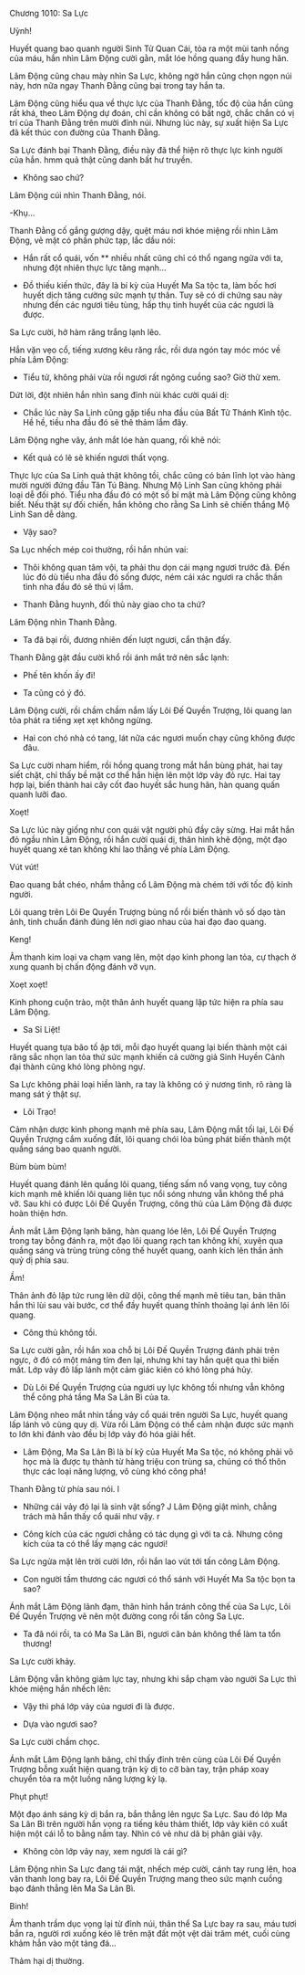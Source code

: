 




Chương 1010: Sa Lực


Uỳnh!

Huyết quang bao quanh người Sinh Tử Quan Cái, tỏa ra một mùi tanh nồng của máu, hắn nhìn Lâm Động cười gằn, mắt lóe hồng quang đầy hung hãn.

Lâm Động cũng chau mày nhìn Sa Lực, không ngờ hắn cũng chọn ngọn núi này, hơn nữa ngay Thanh Đằng cũng bại trong tay hắn ta.

Lâm Động cũng hiểu qua về thực lực của Thanh Đằng, tốc độ của hắn cũng rất khá, theo Lâm Động dự đoán, chỉ cần không có bất ngờ, chắc chắn có vị trí của Thanh Đằng trên mười đỉnh núi. Nhưng lúc này, sự xuất hiện Sa Lực đã kết thúc con đường của Thanh Đằng.

Sa Lực đánh bại Thanh Đằng, điều này đã thể hiện rõ thực lực kinh người của hắn. hmm quả thật cũng danh bất hư truyền.

- Không sao chứ?

Lâm Động cúi nhìn Thanh Đằng, nói.

-Khụ...

Thanh Đằng cố gắng gượng dậy, quệt máu nơi khóe miệng rồi nhìn Lâm Động, vẻ mặt có phần phức tạp, lắc dầu nói:

- Hắn rất cổ quái, vốn ** nhiều nhất cũng chỉ có thổ ngang ngửa với ta, nhưng đột nhiên thực lực tăng mạnh...

- Đồ thiếu kiến thức, đây là bí kỳ của Huyết Ma Sa tộc ta, làm bốc hơi huyết dịch tăng cường sức mạnh tự thân. Tuy sẽ có di chứng sau này nhưng đến các ngươi tiêu tùng, hấp thụ tinh huyết của các ngươi là được.

Sa Lực cười, hở hàm răng trắng lạnh lẽo.

Hắn vặn vẹo cổ, tiếng xương kêu răng rắc, rồi dưa ngón tay móc móc về phía Lâm Động:

- Tiểu tử, không phải vừa rồi ngươi rất ngông cuồng sao? Giờ thử xem.

Dứt lời, đột nhiên hắn nhìn sang đỉnh núi khác cười quái dị:

- Chắc lúc này Sa Linh cũng gặp tiểu nha đầu của Bất Tử Thánh Kình tộc. Hề hề, tiều nha đầu đó sẽ thê thảm lắm đây.

Lâm Động nghe vây, ánh mắt lóe hàn quang, rối khẽ nói:

- Kết quả có lẽ sẽ khiến ngươi thất vọng.

Thực lực của Sa Linh quả thật không tồi, chắc cũng có bản lĩnh lọt vào hàng mười người đứng đầu Tân Tú Bàng. Nhưng Mộ Linh San cũng không phải loại dễ đối phó. Tiểu nha đầu đó có một số bí mật mà Lâm Động cũng không biết. Nếu thật sự đối chiến, hắn không cho rằng Sa Linh sẽ chiến thắng Mộ Linh San dễ dàng.

- Vậy sao?

Sa Lục nhếch mép coi thường, rồi hắn nhún vai:

- Thôi không quan tâm vội, ta phải thu dọn cái mạng ngươi trước đã. Đến lúc đó dù tiểu nha đầu đó sống được, ném cái xác ngươi ra chắc thần tình nha đầu đó sẽ thú vị lắm.

- Thanh Đằng huynh, đối thủ này giao cho ta chứ?

Lâm Động nhìn Thanh Đằng.

- Ta đã bại rồi, đương nhiên đến lượt ngươi, cẩn thận đấy.

Thanh Đằng gật đầu cười khổ rồi ánh mắt trở nên sắc lạnh:

- Phế tên khốn ấy đi!

- Ta cũng có ý đó.

Lâm Động cười, rồi chầm chầm nắm lấy Lôi Đế Quyền Trượng, lôi quang lan tỏa phát ra tiếng xẹt xẹt không ngừng.

- Hai con chó nhà có tang, lát nữa các ngươi muốn chạy cũng không được đâu.

Sa Lực cười nham hiểm, rồi hồng quang trong mắt hắn bùng phát, hai tay siết chặt, chỉ thấy bề mặt cơ thể hắn hiện lên một lớp vảy đỏ rực. Hai tay hợp lại, biến thành hai cây cốt đao huyết sắc hung hãn, hàn quang quấn quanh lưỡi đao.

Xoẹt!

Sa Lực lúc này giống như con quái vật người phủ đầy cây sừng. Hai mắt hắn đỏ ngầu nhìn Lâm Động, rồi hắn cười quái dị, thân hình khẽ động, một đạo huyết quang xé tan không khí lao thẳng về phía Lâm Động.

Vút vút!

Đao quang bắt chéo, nhắm thẳng cổ Lâm Động mà chém tới với tốc độ kinh người.

Lôi quang trên Lôi Đe Quyền Trượng bùng nổ rồi biến thành vô số dạo tàn ảnh, tinh chuẩn đánh đúng lên nơi giao nhau của hai đạo đao quang.

Keng!

Âm thanh kim loại va chạm vang lên, một dạo kình phong lan tỏa, cự thạch ở xung quanh bị chấn động đánh vỡ vụn.

Xoẹt xoẹt!

Kinh phong cuộn trào, một thân ảnh huyết quang lập tức hiện ra phía sau Lâm Động.

- Sa Sỉ Liệt!

Huyết quang tựa bão tố ập tới, mỗi đạo huyết quang lại biến thành một cái răng sắc nhọn lan tỏa thứ sức mạnh khiến cả cường giả Sinh Huyền Cảnh đại thành cũng khó lòng phòng ngự.

Sa Lực không phải loại hiền lành, ra tay là không có ý nương tình, rõ ràng là mang sát ý thật sự.

- Lôi Trạo!

Cảm nhận dược kình phong mạnh mẽ phía sau, Lâm Động mắt tối lại, Lôi Đế Quyền Trượng cắm xuống đất, lôi quang chói lòa bủng phát biến thành một quầng sáng bao quanh người.

Bùm bùm bùm!

Huyết quang đánh lên quầng lôi quang, tiếng sấm nổ vang vọng, tuy công kích mạnh mê khiến lôi quang liên tục nổi sóng nhưng vẫn không thể phá vỡ. Sau khi có được Lôi Đế Quyền Trượng, công thủ của Lâm Động đã được hoàn thiện hơn.

Ánh mắt Lâm Động lạnh băng, hàn quang lóe lên, Lôi Đế Quyền Trượng trong tay bỗng đánh ra, một đạo lôi quang rạch tan không khí, xuyên qua quầng sáng và trùng trùng công thế huyết quang, oanh kích lên thần ảnh quỷ dị phía sau.

Ầm!

Thân ảnh đỏ lập tức rung lên dữ dội, công thế mạnh mẽ tiêu tan, bản thân hắn thì lùi sau vài bước, cơ thể đầy huyết quang thỉnh thoảng lại ánh lên lôi quang.

- Công thủ không tồi.

Sa Lực cười gằn, rồi hắn xoa chỗ bị Lôi Đế Quyền Trượng đánh phải trên ngực, ở đó có một mảng tím đen lại, nhưng khi tay hắn quệt qua thì biến mất. Lớp vảy đỏ lấp lánh một cảm giác kiên có khó lòng phá hủy.

- Dù Lôi Đế Quyền Trượng của ngươi uy lực không tồi nhưng vẫn không thể công phá tầng Ma Sa Lân Bì của ta.

Lâm Động nheo mắt nhìn tầng vảy cổ quái trên người Sa Lực, huyết quang lấp lánh vô cùng quy dị. Vừa rồi Lâm Động có thể cảm nhận được sức mạnh to lớn khi đánh vào đều bị lớp vảy đó hóa giải hết.

- Lâm Động, Ma Sa Lân Bì là bí kỹ của Huyết Ma Sa tộc, nó không phải võ học mà là được tụ thành từ hàng triệu con trùng sa, chúng có thổ thôn thực các loại năng lượng, vô cùng khó công phá!

Thanh Đằng từ phía sau nói. l

- Những cái vảy đó lại là sinh vật sống? J Lâm Động giật mình, chẳng trách mà hắn thấy cổ quái như vậy. r

- Công kích của các ngươi chẳng có tác dụng gì với ta cả. Nhưng công kích của ta có thể lấy mạng các ngươi!

Sa Lực ngửa mặt lên trời cười lớn, rồi hắn lao vút tới tấn công Lâm Động.

- Con người tầm thương các ngươi có thổ sánh với Huyết Ma Sa tộc bọn ta sao?

Ánh mắt Lâm Động lãnh đạm, thân hình hắn tránh công thế của Sa Lực, Lôi Đế Quyền Trượng vẽ nên một đường cong rồi tấn công Sa Lực.

- Ta đã nói rồi, ta có Ma Sa Lân Bì, ngươi căn bản không thể làm ta tổn thương!

Sa Lực cười khảy.

Lâm Động vẫn không giảm lực tay, nhưng khi sắp chạm vào người Sa Lực thì khóe miệng hắn nhếch lên:

- Vậy thì phá lớp vảy của ngươi đi là được.

- Dựa vào ngươi sao?

Sa Lực cười chầm chọc.

Ánh mắt Lâm Động lạnh băng, chỉ thấy đỉnh trên cùng của Lôi Đế Quyền Trượng bỗng xuất hiện quang trận kỳ dị to cỡ bàn tay, trận pháp xoay chuyển tỏa ra một luồng năng lượng kỳ lạ.

Phụt phụt!

Một đạo ánh sáng kỳ dị bắn ra, bắn thẳng lên ngực Sa Lực. Sau đó lớp Ma Sa Lân Bì trên người hắn vọng ra tiếng kêu thảm thiết, lớp vảy kiên có xuất hiện một cái lỗ to bằng nắm tay. Nhìn có vẻ như dã bị phân giải vậy.

- Không còn lớp vảy nay, xem ngươi là cái gì?

Lâm Động nhìn Sa Lực đang tái mặt, nhếch mép cười, cánh tay rung lên, hoa văn thanh long bay ra, Lôi Đế Quyền Trượng mang theo sức mạnh cuồng bạo đánh thẳng lên Ma Sa Lân Bì.

Binh!

Âm thanh trầm dục vọng lại từ đỉnh núi, thân thể Sa Lực bay ra sau, máu tươi bắn ra, người rơi xuống kéo lê trên mặt đất một vệt dài trăm mét, cuối cùng khảm hẳn vào một tảng đá...

Thảm hại dị thường.




